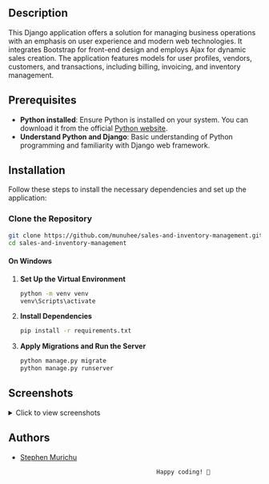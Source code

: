 
## Description
This Django application offers a solution for managing business operations with an emphasis on user experience and modern web technologies. It integrates Bootstrap for front-end design and employs Ajax for dynamic sales creation. The application features models for user profiles, vendors, customers, and transactions, including billing, invoicing, and inventory management.

## Prerequisites
- **Python installed**: Ensure Python is installed on your system. You can download it from the official [Python website](https://www.python.org/).
- **Understand Python and Django**: Basic understanding of Python programming and familiarity with Django web framework.

## Installation

Follow these steps to install the necessary dependencies and set up the application:

### Clone the Repository

```bash
git clone https://github.com/munuhee/sales-and-inventory-management.git
cd sales-and-inventory-management
```



#### On Windows

1. **Set Up the Virtual Environment**

    ```bash
    python -m venv venv
    venv\Scripts\activate
    ```

2. **Install Dependencies**

    ```bash
    pip install -r requirements.txt
    ```

3. **Apply Migrations and Run the Server**

    ```bash
    python manage.py migrate
    python manage.py runserver
    ```

## Screenshots

<details>
  <summary>Click to view screenshots</summary>

  ![screenshot_1](https://github.com/user-attachments/assets/9bb2f5f9-d456-4681-b5de-8d82a3ef97d8)

  ![screenshot_2](https://github.com/user-attachments/assets/d6e14ba3-8827-41c1-9cdb-8f24add83f4d)

  ![screenshot_3](https://github.com/user-attachments/assets/6be5060e-974b-4289-bcdf-b852771833f8)

  ![screenshot_4](https://github.com/user-attachments/assets/5b176c44-82dd-4080-8259-0976029a496f)

  ![screenshot_5](https://github.com/user-attachments/assets/c9ab8f77-bf2a-4b1e-bc66-986101d4991b)

  ![screenshot_6](https://github.com/user-attachments/assets/3db3ca87-28a8-4fee-8cc7-fcc9481076f4)

  ![screenshot_7](https://github.com/user-attachments/assets/1197a79f-8e11-41e1-a8a8-4ea5f0ac0391)

  ![screenshot_8](https://github.com/user-attachments/assets/a340d85b-76dc-4618-b530-97cd620ef649)

  ![screenshot_9](https://github.com/user-attachments/assets/751fe028-6115-424e-b69c-0fedfa9f321f)

  ![screenshot_10](https://github.com/user-attachments/assets/d3905ec2-c843-468c-bdd4-799955854fd6)

  ![screenshot_11](https://github.com/user-attachments/assets/99bb9f1c-4688-4049-b31e-5de1bd817304)

  ![screenshot_12](https://github.com/user-attachments/assets/a0ea68c0-2969-42e4-81cd-fbf6efffd569)

  ![screenshot_13](https://github.com/user-attachments/assets/9fbd7b1c-d60c-456a-957c-4a033cf76d89)

  ![screenshot_14](https://github.com/user-attachments/assets/b6eabb9a-119a-418d-af56-b44d316bf6be)

  ![screenshot_15](https://github.com/user-attachments/assets/ec117dfd-e0ee-46ff-9486-b5262f58b901)

</details>

## Authors

- [Stephen Murichu](https://github.com/munuhee)

                                            Happy coding! 🚀
